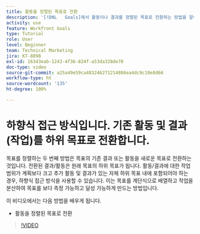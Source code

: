 ```yaml
---
title: 활동을 정렬된 목표로 전환
description: '[!DNL   Goals]에서 활동이나 결과를 정렬된 목표로 전환하는 방법을 알아봅니다.'
activity: use
feature: Workfront Goals
type: Tutorial
role: User
level: Beginner
team: Technical Marketing
jira: KT-8898
exl-id: 16343eab-1243-4f36-824f-a53da328de78
doc-type: video
source-git-commit: a25a49e59ca483246271214886ea4dc9c10e8d66
workflow-type: ht
source-wordcount: '135'
ht-degree: 100%

---
```


# 하향식 접근 방식입니다. 기존 활동 및 결과(작업)를 하위 목표로 전환합니다.

목표를 정렬하는 두 번째 방법은 목표의 기존 결과 또는 활동을 새로운 목표로 전환하는 것입니다. 전환된 결과/활동은 원래 목표의 하위 목표가 됩니다. 활동/결과에 대한 작업 범위가 계획보다 크고 추가 활동 및 결과가 있는 자체 하위 목표 내에 포함되어야 하는 경우, 하향식 접근 방식을 사용할 수 있습니다. 이는 목표를 계단식으로 배열하고 작업을 분산하여 목표를 보다 측정 가능하고 달성 가능하게 만드는 방법입니다.

이 비디오에서는 다음 방법을 배우게 됩니다.

* 활동을 정렬된 목표로 전환

>[!VIDEO](https://video.tv.adobe.com/v/335192/?quality=12&learn=on)
